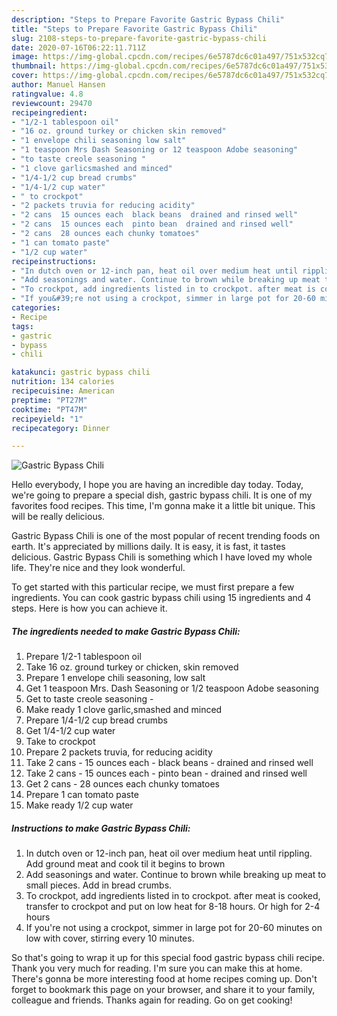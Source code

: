 ```yaml
---
description: "Steps to Prepare Favorite Gastric Bypass Chili"
title: "Steps to Prepare Favorite Gastric Bypass Chili"
slug: 2108-steps-to-prepare-favorite-gastric-bypass-chili
date: 2020-07-16T06:22:11.711Z
image: https://img-global.cpcdn.com/recipes/6e5787dc6c01a497/751x532cq70/gastric-bypass-chili-recipe-main-photo.jpg
thumbnail: https://img-global.cpcdn.com/recipes/6e5787dc6c01a497/751x532cq70/gastric-bypass-chili-recipe-main-photo.jpg
cover: https://img-global.cpcdn.com/recipes/6e5787dc6c01a497/751x532cq70/gastric-bypass-chili-recipe-main-photo.jpg
author: Manuel Hansen
ratingvalue: 4.8
reviewcount: 29470
recipeingredient:
- "1/2-1 tablespoon oil"
- "16 oz. ground turkey or chicken skin removed"
- "1 envelope chili seasoning low salt"
- "1 teaspoon Mrs Dash Seasoning or 12 teaspoon Adobe seasoning"
- "to taste creole seasoning "
- "1 clove garlicsmashed and minced"
- "1/4-1/2 cup bread crumbs"
- "1/4-1/2 cup water"
- " to crockpot"
- "2 packets truvia for reducing acidity"
- "2 cans  15 ounces each  black beans  drained and rinsed well"
- "2 cans  15 ounces each  pinto bean  drained and rinsed well"
- "2 cans  28 ounces each chunky tomatoes"
- "1 can tomato paste"
- "1/2 cup water"
recipeinstructions:
- "In dutch oven or 12-inch pan, heat oil over medium heat until rippling. Add ground meat and cook til it begins to brown"
- "Add seasonings and water. Continue to brown while breaking up meat to small pieces. Add in bread crumbs."
- "To crockpot, add ingredients listed in to crockpot. after meat is cooked, transfer to crockpot and put on low heat for 8-18 hours. Or high for 2-4 hours"
- "If you&#39;re not using a crockpot, simmer in large pot for 20-60 minutes on low with cover, stirring every 10 minutes."
categories:
- Recipe
tags:
- gastric
- bypass
- chili

katakunci: gastric bypass chili 
nutrition: 134 calories
recipecuisine: American
preptime: "PT27M"
cooktime: "PT47M"
recipeyield: "1"
recipecategory: Dinner

---
```



![Gastric Bypass Chili](https://img-global.cpcdn.com/recipes/6e5787dc6c01a497/751x532cq70/gastric-bypass-chili-recipe-main-photo.jpg)

Hello everybody, I hope you are having an incredible day today. Today, we're going to prepare a special dish, gastric bypass chili. It is one of my favorites food recipes. This time, I'm gonna make it a little bit unique. This will be really delicious.

Gastric Bypass Chili is one of the most popular of recent trending foods on earth. It's appreciated by millions daily. It is easy, it is fast, it tastes delicious. Gastric Bypass Chili is something which I have loved my whole life. They're nice and they look wonderful.




To get started with this particular recipe, we must first prepare a few ingredients. You can cook gastric bypass chili using 15 ingredients and 4 steps. Here is how you can achieve it.

<!--inarticleads1-->

##### The ingredients needed to make Gastric Bypass Chili:

1. Prepare 1/2-1 tablespoon oil
1. Take 16 oz. ground turkey or chicken, skin removed
1. Prepare 1 envelope chili seasoning, low salt
1. Get 1 teaspoon Mrs. Dash Seasoning or 1/2 teaspoon Adobe seasoning
1. Get to taste creole seasoning -
1. Make ready 1 clove garlic,smashed and minced
1. Prepare 1/4-1/2 cup bread crumbs
1. Get 1/4-1/2 cup water
1. Take  to crockpot
1. Prepare 2 packets truvia, for reducing acidity
1. Take 2 cans - 15 ounces each - black beans - drained and rinsed well
1. Take 2 cans - 15 ounces each - pinto bean - drained and rinsed well
1. Get 2 cans - 28 ounces each chunky tomatoes
1. Prepare 1 can tomato paste
1. Make ready 1/2 cup water




<!--inarticleads2-->

##### Instructions to make Gastric Bypass Chili:

1. In dutch oven or 12-inch pan, heat oil over medium heat until rippling. Add ground meat and cook til it begins to brown
1. Add seasonings and water. Continue to brown while breaking up meat to small pieces. Add in bread crumbs.
1. To crockpot, add ingredients listed in to crockpot. after meat is cooked, transfer to crockpot and put on low heat for 8-18 hours. Or high for 2-4 hours
1. If you&#39;re not using a crockpot, simmer in large pot for 20-60 minutes on low with cover, stirring every 10 minutes.




So that's going to wrap it up for this special food gastric bypass chili recipe. Thank you very much for reading. I'm sure you can make this at home. There's gonna be more interesting food at home recipes coming up. Don't forget to bookmark this page on your browser, and share it to your family, colleague and friends. Thanks again for reading. Go on get cooking!
